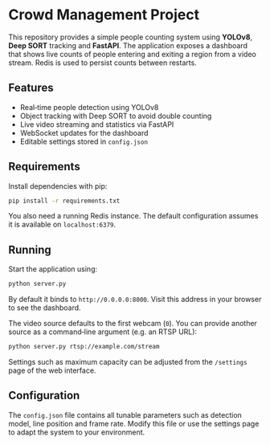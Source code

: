 # Crowd Management Project

This repository provides a simple people counting system using **YOLOv8**,
**Deep SORT** tracking and **FastAPI**. The application exposes a dashboard that
shows live counts of people entering and exiting a region from a video stream.
Redis is used to persist counts between restarts.

## Features

- Real‑time people detection using YOLOv8
- Object tracking with Deep SORT to avoid double counting
- Live video streaming and statistics via FastAPI
- WebSocket updates for the dashboard
- Editable settings stored in `config.json`

## Requirements

Install dependencies with pip:

```bash
pip install -r requirements.txt
```

You also need a running Redis instance. The default configuration assumes it is
available on `localhost:6379`.

## Running

Start the application using:

```bash
python server.py
```

By default it binds to `http://0.0.0.0:8000`. Visit this address in your browser
to see the dashboard.

The video source defaults to the first webcam (`0`). You can provide another
source as a command‑line argument (e.g. an RTSP URL):

```bash
python server.py rtsp://example.com/stream
```

Settings such as maximum capacity can be adjusted from the `/settings` page of
the web interface.

## Configuration

The `config.json` file contains all tunable parameters such as detection model,
line position and frame rate. Modify this file or use the settings page to adapt
the system to your environment.


